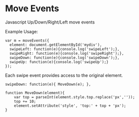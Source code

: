 Move Events
==========

Javascript Up/Down/Right/Left move events

Example Usage:

```
var m = moveEvents({
  element: document.getElementById('mydiv'),
  swipeLeft: function(e){console.log('swipeLeft');},
  swipeRight: function(e){console.log('swipeRight');},
  swipeDown: function(e){console.log('swipeDown');},
  swipeUp: function(e){console.log('swipeUp');}
});
```

Each swipe event provides access to the original element.

```
swipeDown: function(e){ MoveDown(e); },
```

```
function MoveDown(element){
	var top = parseInt(element.style.top.replace('px',''));
	top += 10;
	element.setAttribute('style', 'top:' + top + 'px');
}
```